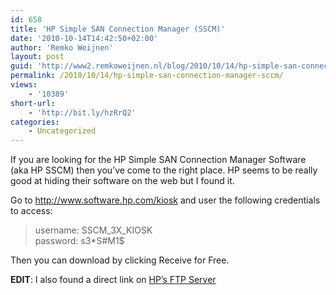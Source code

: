 ```yaml
---
id: 658
title: 'HP Simple SAN Connection Manager (SSCM)'
date: '2010-10-14T14:42:50+02:00'
author: 'Remko Weijnen'
layout: post
guid: 'http://www2.remkoweijnen.nl/blog/2010/10/14/hp-simple-san-connection-manager-sccm/'
permalink: /2010/10/14/hp-simple-san-connection-manager-sccm/
views:
    - '10389'
short-url:
    - 'http://bit.ly/hzRrQ2'
categories:
    - Uncategorized
---
```


If you are looking for the HP Simple SAN Connection Manager Software (aka HP SSCM) then you’ve come to the right place. HP seems to be really good at hiding their software on the web but I found it.

Go to <http://www.software.hp.com/kiosk> and user the following credentials to access:

> username: SSCM\_3X\_KIOSK  
> password: s3\*S#M1$

Then you can download by clicking Receive for Free.

**EDIT**: I also found a direct link on [HP’s FTP Server](ftp://ftp.hp.com/pub/softlib/software11/COL24259/co-84381-1/5697-0434.zip)
